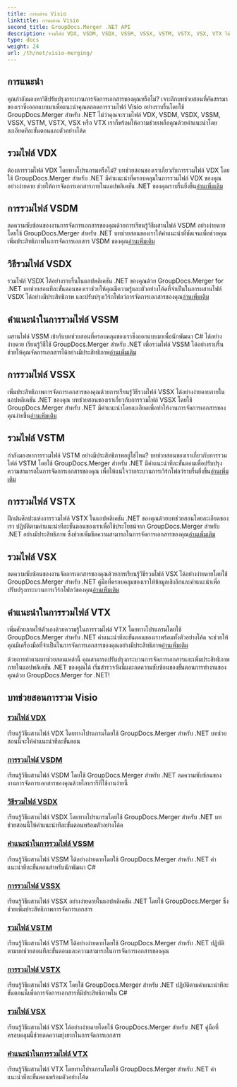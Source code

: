 ```yaml
---
title: การผสาน Visio
linktitle: การผสาน Visio
second_title: GroupDocs.Merger .NET API
description: รวมไฟล์ VDX, VSDM, VSDX, VSSM, VSSX, VSTM, VSTX, VSX, VTX ได้อย่างง่ายดายโดยใช้ GroupDocs.Merger สำหรับ .NET บทช่วยสอนทีละขั้นตอนสำหรับการรวมเอกสารอย่างราบรื่น
type: docs
weight: 24
url: /th/net/visio-merging/
---
```


## การแนะนำ

คุณกำลังมองหาวิธีปรับปรุงกระบวนการจัดการเอกสารของคุณหรือไม่? เจาะลึกบทช่วยสอนที่คัดสรรมาของเราซึ่งออกแบบมาเพื่อแนะนำคุณตลอดการรวมไฟล์ Visio อย่างราบรื่นโดยใช้ GroupDocs.Merger สำหรับ .NET ไม่ว่าคุณจะรวมไฟล์ VDX, VSDM, VSDX, VSSM, VSSX, VSTM, VSTX, VSX หรือ VTX เราก็พร้อมให้ความช่วยเหลือคุณด้วยคำแนะนำโดยละเอียดทีละขั้นตอนและตัวอย่างโค้ด

## รวมไฟล์ VDX

 ต้องการรวมไฟล์ VDX โดยทางโปรแกรมหรือไม่? บทช่วยสอนของเราเกี่ยวกับการรวมไฟล์ VDX โดยใช้ GroupDocs.Merger สำหรับ .NET มีคำแนะนำที่ครอบคลุมในการรวมไฟล์ VDX ของคุณอย่างง่ายดาย ช่วยให้การจัดการเอกสารภายในแอปพลิเคชัน .NET ของคุณราบรื่นยิ่งขึ้น[อ่านเพิ่มเติม](./merge-vdx-files/)

## การรวมไฟล์ VSDM

ลดความซับซ้อนของงานการจัดการเอกสารของคุณด้วยการเรียนรู้วิธีผสานไฟล์ VSDM อย่างง่ายดายโดยใช้ GroupDocs.Merger สำหรับ .NET บทช่วยสอนของเราให้คำแนะนำที่ชัดเจนเพื่อช่วยคุณเพิ่มประสิทธิภาพในการจัดการเอกสาร VSDM ของคุณ[อ่านเพิ่มเติม](./merging-vsdm-files/)

## วิธีรวมไฟล์ VSDX

 รวมไฟล์ VSDX ได้อย่างราบรื่นในแอปพลิเคชัน .NET ของคุณด้วย GroupDocs.Merger for .NET บทช่วยสอนทีละขั้นตอนของเราช่วยให้คุณมีความรู้และตัวอย่างโค้ดที่จำเป็นในการผสานไฟล์ VSDX ได้อย่างมีประสิทธิภาพ และปรับปรุงเวิร์กโฟลว์การจัดการเอกสารของคุณ[อ่านเพิ่มเติม](./how-to-merge-vsdx-files/)

## คำแนะนำในการรวมไฟล์ VSSM

 ผสานไฟล์ VSSM เข้ากับบทช่วยสอนที่ครอบคลุมของเราซึ่งออกแบบมาเพื่อนักพัฒนา C# ได้อย่างง่ายดาย เรียนรู้วิธีใช้ GroupDocs.Merger สำหรับ .NET เพื่อรวมไฟล์ VSSM ได้อย่างราบรื่น ช่วยให้คุณจัดการเอกสารได้อย่างมีประสิทธิภาพ[อ่านเพิ่มเติม](./guide-merging-vssm-files/)

## การรวมไฟล์ VSSX

เพิ่มประสิทธิภาพการจัดการเอกสารของคุณด้วยการเรียนรู้วิธีรวมไฟล์ VSSX ได้อย่างง่ายดายภายในแอปพลิเคชัน .NET ของคุณ บทช่วยสอนของเราเกี่ยวกับการรวมไฟล์ VSSX โดยใช้ GroupDocs.Merger สำหรับ .NET มีคำแนะนำโดยละเอียดเพื่อทำให้งานการจัดการเอกสารของคุณง่ายขึ้น[อ่านเพิ่มเติม](./merging-vssx-files/)

## รวมไฟล์ VSTM

 กำลังมองหาการรวมไฟล์ VSTM อย่างมีประสิทธิภาพอยู่ใช่ไหม? บทช่วยสอนของเราเกี่ยวกับการรวมไฟล์ VSTM โดยใช้ GroupDocs.Merger สำหรับ .NET มีคำแนะนำทีละขั้นตอนเพื่อปรับปรุงความสามารถในการจัดการเอกสารของคุณ เพื่อให้แน่ใจว่ากระบวนการเวิร์กโฟลว์ราบรื่นยิ่งขึ้น[อ่านเพิ่มเติม](./merge-vstm-files/)

## การรวมไฟล์ VSTX

 ฝึกฝนศิลปะแห่งการรวมไฟล์ VSTX ในแอปพลิเคชัน .NET ของคุณด้วยบทช่วยสอนโดยละเอียดของเรา ปฏิบัติตามคำแนะนำทีละขั้นตอนของเราเพื่อใช้ประโยชน์จาก GroupDocs.Merger สำหรับ .NET อย่างมีประสิทธิภาพ ซึ่งช่วยเพิ่มขีดความสามารถในการจัดการเอกสารของคุณ[อ่านเพิ่มเติม](./merging-vstx-files/)

## รวมไฟล์ VSX

ลดความซับซ้อนของงานจัดการเอกสารของคุณด้วยการเรียนรู้วิธีรวมไฟล์ VSX ได้อย่างง่ายดายโดยใช้ GroupDocs.Merger สำหรับ .NET คู่มือที่ครอบคลุมของเราให้ข้อมูลเชิงลึกและคำแนะนำเพื่อปรับปรุงกระบวนการเวิร์กโฟลว์ของคุณ[อ่านเพิ่มเติม](./merge-vsx-files/)

## คำแนะนำในการรวมไฟล์ VTX

 เพิ่มศักยภาพให้ตัวเองด้วยความรู้ในการรวมไฟล์ VTX โดยทางโปรแกรมโดยใช้ GroupDocs.Merger สำหรับ .NET คำแนะนำทีละขั้นตอนของเราพร้อมทั้งตัวอย่างโค้ด จะช่วยให้คุณมีเครื่องมือที่จำเป็นในการจัดการเอกสารของคุณอย่างมีประสิทธิภาพ[อ่านเพิ่มเติม](./guide-merging-vtx-files/)

ด้วยการทำตามบทช่วยสอนเหล่านี้ คุณสามารถปรับปรุงกระบวนการจัดการเอกสารและเพิ่มประสิทธิภาพภายในแอปพลิเคชัน .NET ของคุณได้ เริ่มสำรวจวันนี้และลดความซับซ้อนของขั้นตอนการทำงานของคุณด้วย GroupDocs.Merger for .NET!
## บทช่วยสอนการรวม Visio
### [รวมไฟล์ VDX](./merge-vdx-files/)
เรียนรู้วิธีผสานไฟล์ VDX โดยทางโปรแกรมโดยใช้ GroupDocs.Merger สำหรับ .NET บทช่วยสอนนี้จะให้คำแนะนำทีละขั้นตอน
### [การรวมไฟล์ VSDM](./merging-vsdm-files/)
เรียนรู้วิธีผสานไฟล์ VSDM โดยใช้ GroupDocs.Merger สำหรับ .NET ลดความซับซ้อนของงานการจัดการเอกสารของคุณด้วยไลบรารีที่ใช้งานง่ายนี้
### [วิธีรวมไฟล์ VSDX](./how-to-merge-vsdx-files/)
เรียนรู้วิธีผสานไฟล์ VSDX โดยทางโปรแกรมโดยใช้ GroupDocs.Merger สำหรับ .NET บทช่วยสอนนี้ให้คำแนะนำทีละขั้นตอนพร้อมตัวอย่างโค้ด
### [คำแนะนำในการรวมไฟล์ VSSM](./guide-merging-vssm-files/)
เรียนรู้วิธีผสานไฟล์ VSSM ได้อย่างง่ายดายโดยใช้ GroupDocs.Merger สำหรับ .NET คำแนะนำทีละขั้นตอนสำหรับนักพัฒนา C#
### [การรวมไฟล์ VSSX](./merging-vssx-files/)
เรียนรู้วิธีผสานไฟล์ VSSX อย่างง่ายดายในแอปพลิเคชัน .NET โดยใช้ GroupDocs.Merger ซึ่งช่วยเพิ่มประสิทธิภาพการจัดการเอกสาร
### [รวมไฟล์ VSTM](./merge-vstm-files/)
เรียนรู้วิธีผสานไฟล์ VSTM ได้อย่างง่ายดายโดยใช้ GroupDocs.Merger สำหรับ .NET ปฏิบัติตามบทช่วยสอนทีละขั้นตอนและความสามารถในการจัดการเอกสารของคุณ
### [การรวมไฟล์ VSTX](./merging-vstx-files/)
เรียนรู้วิธีผสานไฟล์ VSTX โดยใช้ GroupDocs.Merger สำหรับ .NET ปฏิบัติตามคำแนะนำทีละขั้นตอนนี้เพื่อการจัดการเอกสารที่มีประสิทธิภาพใน C#
### [รวมไฟล์ VSX](./merge-vsx-files/)
เรียนรู้วิธีผสานไฟล์ VSX ได้อย่างง่ายดายโดยใช้ GroupDocs.Merger สำหรับ .NET คู่มือที่ครอบคลุมนี้ช่วยลดความยุ่งยากในการจัดการเอกสาร
### [คำแนะนำในการรวมไฟล์ VTX](./guide-merging-vtx-files/)
เรียนรู้วิธีผสานไฟล์ VTX โดยทางโปรแกรมโดยใช้ GroupDocs.Merger สำหรับ .NET คำแนะนำทีละขั้นตอนพร้อมตัวอย่างโค้ด